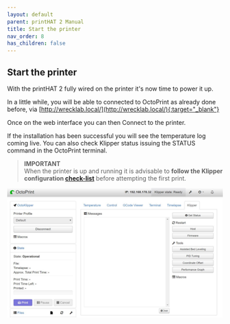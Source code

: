 ```yaml
---
layout: default
parent: printHAT 2 Manual
title: Start the printer
nav_order: 8
has_children: false
---
```


## Start the printer

With the printHAT 2 fully wired on the printer it's now time to power it up.

In a little while, you will be able to connected to OctoPrint as already done before, via [http://wrecklab.local/](http://wrecklab.local/){:target="_blank"}

Once on the web interface you can then Connect to the printer.

If the installation has been successful you will see the temperature log coming live. You can also check Klipper status issuing the STATUS command in the OctoPrint terminal.

> **IMPORTANT**  
When the printer is up and running it is advisable to **follow the Klipper configuration [check-list](https://github.com/KevinOConnor/klipper/blob/master/docs/Config_checks.md)** before attempting the first print.

![octopi](../assets/img/octo_screen_1.jpg)
